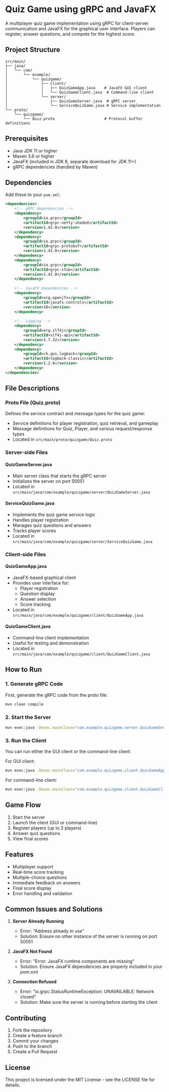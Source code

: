 # Quiz Game using gRPC and JavaFX

A multiplayer quiz game implementation using gRPC for client-server communication and JavaFX for the graphical user interface. Players can register, answer questions, and compete for the highest score.

## Project Structure

```
src/main/
├── java/
│   └── com/
│       └── example/
│           └── quizgame/
│               ├── client/
│               │   ├── QuizGameApp.java    # JavaFX GUI client
│               │   └── QuizGameClient.java  # Command-line client
│               └── server/
│                   ├── QuizGameServer.java  # gRPC server
│                   └── ServiceQuizGame.java # Service implementation
└── proto/
    └── quizgame/
        └── Quiz.proto                      # Protocol buffer definitions
```

## Prerequisites

- Java JDK 11 or higher
- Maven 3.6 or higher
- JavaFX (included in JDK 8, separate download for JDK 11+)
- gRPC dependencies (handled by Maven)

## Dependencies

Add these to your `pom.xml`:

```xml
<dependencies>
    <!-- gRPC dependencies -->
    <dependency>
        <groupId>io.grpc</groupId>
        <artifactId>grpc-netty-shaded</artifactId>
        <version>1.42.0</version>
    </dependency>
    <dependency>
        <groupId>io.grpc</groupId>
        <artifactId>grpc-protobuf</artifactId>
        <version>1.42.0</version>
    </dependency>
    <dependency>
        <groupId>io.grpc</groupId>
        <artifactId>grpc-stub</artifactId>
        <version>1.42.0</version>
    </dependency>
    
    <!-- JavaFX dependencies -->
    <dependency>
        <groupId>org.openjfx</groupId>
        <artifactId>javafx-controls</artifactId>
        <version>16</version>
    </dependency>
    
    <!-- Logging -->
    <dependency>
        <groupId>org.slf4j</groupId>
        <artifactId>slf4j-api</artifactId>
        <version>1.7.32</version>
    </dependency>
    <dependency>
        <groupId>ch.qos.logback</groupId>
        <artifactId>logback-classic</artifactId>
        <version>1.2.6</version>
    </dependency>
</dependencies>
```

## File Descriptions

### Proto File (Quiz.proto)
Defines the service contract and message types for the quiz game:
- Service definitions for player registration, quiz retrieval, and gameplay
- Message definitions for Quiz, Player, and various request/response types
- Located in `src/main/proto/quizgame/Quiz.proto`

### Server-side Files

#### QuizGameServer.java
- Main server class that starts the gRPC server
- Initializes the server on port 50051
- Located in `src/main/java/com/example/quizgame/server/QuizGameServer.java`

#### ServiceQuizGame.java
- Implements the quiz game service logic
- Handles player registration
- Manages quiz questions and answers
- Tracks player scores
- Located in `src/main/java/com/example/quizgame/server/ServiceQuizGame.java`

### Client-side Files

#### QuizGameApp.java
- JavaFX-based graphical client
- Provides user interface for:
  - Player registration
  - Question display
  - Answer selection
  - Score tracking
- Located in `src/main/java/com/example/quizgame/client/QuizGameApp.java`

#### QuizGameClient.java
- Command-line client implementation
- Useful for testing and demonstration
- Located in `src/main/java/com/example/quizgame/client/QuizGameClient.java`

## How to Run

### 1. Generate gRPC Code
First, generate the gRPC code from the proto file:
```bash
mvn clean compile
```

### 2. Start the Server
```bash
mvn exec:java -Dexec.mainClass="com.example.quizgame.server.QuizGameServer"
```

### 3. Run the Client
You can run either the GUI client or the command-line client:

For GUI client:
```bash
mvn exec:java -Dexec.mainClass="com.example.quizgame.client.QuizGameApp"
```

For command-line client:
```bash
mvn exec:java -Dexec.mainClass="com.example.quizgame.client.QuizGameClient"
```

## Game Flow

1. Start the server
2. Launch the client (GUI or command-line)
3. Register players (up to 2 players)
4. Answer quiz questions
5. View final scores

## Features

- Multiplayer support
- Real-time score tracking
- Multiple-choice questions
- Immediate feedback on answers
- Final score display
- Error handling and validation

## Common Issues and Solutions

1. **Server Already Running**
   - Error: "Address already in use"
   - Solution: Ensure no other instance of the server is running on port 50051

2. **JavaFX Not Found**
   - Error: "Error: JavaFX runtime components are missing"
   - Solution: Ensure JavaFX dependencies are properly included in your pom.xml

3. **Connection Refused**
   - Error: "io.grpc.StatusRuntimeException: UNAVAILABLE: Network closed"
   - Solution: Make sure the server is running before starting the client

## Contributing

1. Fork the repository
2. Create a feature branch
3. Commit your changes
4. Push to the branch
5. Create a Pull Request

## License

This project is licensed under the MIT License - see the LICENSE file for details.